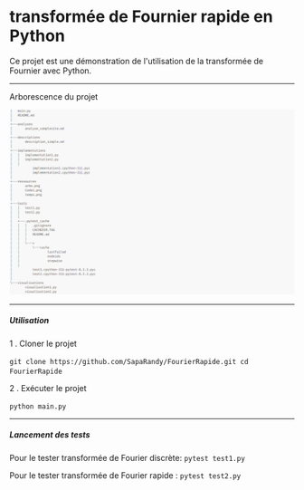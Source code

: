 # transformée de Fournier rapide en Python

Ce projet est une démonstration de l'utilisation de la transformée de Fournier avec Python.

---
Arborescence du projet

![Arborescence du projet](/ressources/arbo.png "Arborescence du projet")

---

##### Utilisation 

1 . Cloner le projet

`git clone https://github.com/SapaRandy/FourierRapide.git
cd FourierRapide`

2 . Exécuter le projet

`python main.py`

--- 
##### Lancement des tests


Pour le tester transformée de Fourier discrète:
`pytest test1.py`

Pour le tester transformée de Fourier rapide :
`pytest test2.py`



